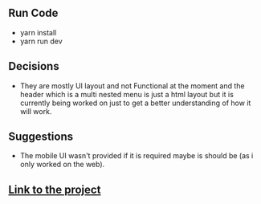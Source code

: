 ## Run Code
- yarn install
- yarn run dev

## Decisions
- They are mostly UI layout and not Functional at the moment and the header which is a multi nested menu is just a html layout but it is currently being worked on just to get a better understanding of how it will work. 


## Suggestions
- The mobile UI wasn't provided if it is required maybe is should be (as i only worked on the web).

## [Link to the project](https://lexir-io-challenge-umber.vercel.app/)